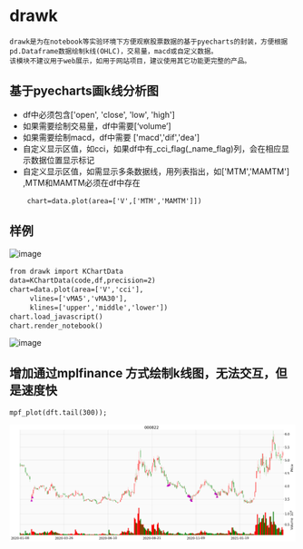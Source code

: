 # drawk
    drawk是为在notebook等实验环境下方便观察股票数据的基于pyecharts的封装，方便根据pd.Dataframe数据绘制k线(OHLC)，交易量，macd或自定义数据。
    该模块不建议用于web展示，如用于网站项目，建议使用其它功能更完整的产品。

## 基于pyecharts画k线分析图 
   * df中必须包含['open', 'close', 'low', 'high']
   * 如果需要绘制交易量，df中需要[‘volume’]
   * 如果需要绘制macd，df中需要 ['macd','dif','dea']
   * 自定义显示区值，如cci，如果df中有_cci_flag(_name_flag)列，会在相应显示数据位置显示标记
   * 自定义显示区值，如需显示多条数据线，用列表指出，如['MTM','MAMTM'] ,MTM和MAMTM必须在df中存在
     ```
      chart=data.plot(area=['V',['MTM','MAMTM']])
     ```
## 样例
![image](https://github.com/luckfu/drawk/raw/master/df.png)

```
from drawk import KChartData
data=KChartData(code,df,precision=2)
chart=data.plot(area=['V','cci'], 
     vlines=['vMA5','vMA30'],
     klines=['upper','middle','lower'])
chart.load_javascript()
chart.render_notebook()
```
![image](https://github.com/luckfu/drawk/raw/master/drawk.gif)

## 增加通过mplfinance 方式绘制k线图，无法交互，但是速度快
```
mpf_plot(dft.tail(300));
```
![image](https://github.com/luckfu/drawk/raw/master/mpf_plot.png)
